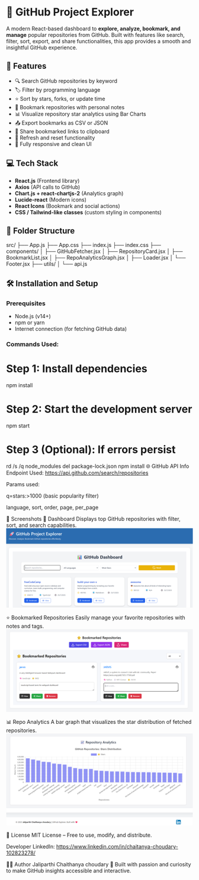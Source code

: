 # 🚀 GitHub Project Explorer

A modern React-based dashboard to **explore, analyze, bookmark, and manage** popular repositories from GitHub. Built with features like search, filter, sort, export, and share functionalities, this app provides a smooth and insightful GitHub experience.

## 📌 Features

- 🔍 Search GitHub repositories by keyword
- 🏷️ Filter by programming language
- ⭐ Sort by stars, forks, or update time
- 📌 Bookmark repositories with personal notes
- 📊 Visualize repository star analytics using Bar Charts
- 📤 Export bookmarks as CSV or JSON
- 📎 Share bookmarked links to clipboard
- 🔁 Refresh and reset functionality
- 📱 Fully responsive and clean UI

## 💻 Tech Stack

- **React.js** (Frontend library)
- **Axios** (API calls to GitHub)
- **Chart.js + react-chartjs-2** (Analytics graph)
- **Lucide-react** (Modern icons)
- **React Icons** (Bookmark and social actions)
- **CSS / Tailwind-like classes** (custom styling in components)

## 📂 Folder Structure

src/
├── App.js
├── App.css
├── index.js
├── index.css
├── components/
│ ├── GitHubFetcher.jsx
│ ├── RepositoryCard.jsx
│ ├── BookmarkList.jsx
│ ├── RepoAnalyticsGraph.jsx
│ ├── Loader.jsx
│ └── Footer.jsx
├── utils/
│ └── api.js

## 🛠️ Installation and Setup

### Prerequisites

- Node.js (v14+)
- npm or yarn
- Internet connection (for fetching GitHub data)

### Commands Used:

# Step 1: Install dependencies
npm install

# Step 2: Start the development server
npm start

# Step 3 (Optional): If errors persist
rd /s /q node_modules
del package-lock.json
npm install
🌐 GitHub API Info
Endpoint Used: https://api.github.com/search/repositories

Params used:

q=stars:>1000 (basic popularity filter)

language, sort, order, page, per_page

📸 Screenshots
🎯 Dashboard
Displays top GitHub repositories with filter, sort, and search capabilities.
![Dashboard](public/chai.png)

⭐ Bookmarked Repositories
Easily manage your favorite repositories with notes and tags.
![Bookmark](public/book.png)

📊 Repo Analytics
A bar graph that visualizes the star distribution of fetched repositories.
![Chart](public/chow.png)

📃 License
MIT License – Free to use, modify, and distribute.

Developer LinkedIn: https://www.linkedin.com/in/chaitanya-choudary-102823278/

🙋‍♂️ Author
Jaliparthi Chaithanya choudary
🚀 Built with passion and curiosity to make GitHub insights accessible and interactive.
